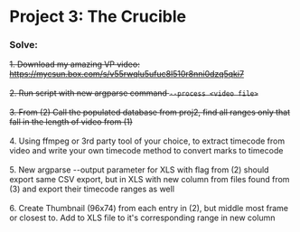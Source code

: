 # Project 3: The Crucible
### Solve:

~~1. Download my amazing VP video: https://mycsun.box.com/s/v55rwqlu5ufuc8l510r8nni0dzq5qki7
<br><br>~~
~~2. Run script with new argparse command `--process <video file>`
<br><br>~~
~~3. From (2) Call the populated database from proj2, find all ranges only that fall in the length of video from (1)
<br><br>~~
4. Using ffmpeg or 3rd party tool of your choice, to extract timecode from video and write your own timecode method to convert marks to timecode
<br><br>
5. New argparse --output parameter for XLS with flag from (2) should export same CSV export, but in XLS with new column from files found from (3) and export their timecode ranges as well
<br><br>
6. Create Thumbnail (96x74) from each entry in (2), but middle most frame or closest to. Add to XLS file to it's corresponding range in new column